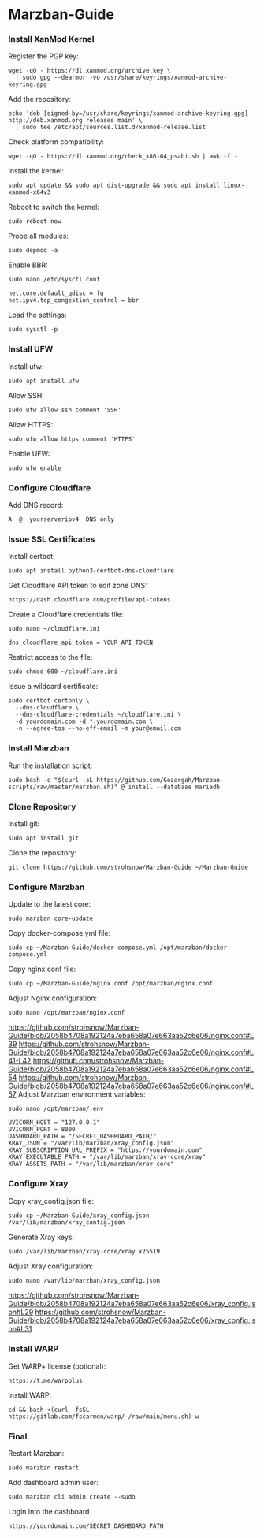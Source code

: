 # Marzban-Guide
### Install XanMod Kernel
Register the PGP key:
```
wget -qO - https://dl.xanmod.org/archive.key \
  | sudo gpg --dearmor -vo /usr/share/keyrings/xanmod-archive-keyring.gpg
```
Add the repository:
```
echo 'deb [signed-by=/usr/share/keyrings/xanmod-archive-keyring.gpg] http://deb.xanmod.org releases main' \
  | sudo tee /etc/apt/sources.list.d/xanmod-release.list
```
Check platform compatibility:
```
wget -qO - https://dl.xanmod.org/check_x86-64_psabi.sh | awk -f -
```
Install the kernel:
```
sudo apt update && sudo apt dist-upgrade && sudo apt install linux-xanmod-x64v3
```
Reboot to switch the kernel:
```
sudo reboot now
```
Probe all modules:
```
sudo depmod -a
```
Enable BBR:
```
sudo nano /etc/sysctl.conf
```
```
net.core.default_qdisc = fq
net.ipv4.tcp_congestion_control = bbr
```
Load the settings:
```
sudo sysctl -p
```
### Install UFW
Install ufw:
```
sudo apt install ufw
```
Allow SSH:
```
sudo ufw allow ssh comment 'SSH'
```
Allow HTTPS:
```
sudo ufw allow https comment 'HTTPS'
```
Enable UFW:
```
sudo ufw enable
```
### Configure Cloudflare
Add DNS record:
```
A  @  yourserveripv4  DNS only
```
### Issue SSL Certificates
Install certbot:
```
sudo apt install python3-certbot-dns-cloudflare
```
Get Cloudflare API token to edit zone DNS:
```
https://dash.cloudflare.com/profile/api-tokens
```
Create a Cloudflare credentials file:
```
sudo nano ~/cloudflare.ini
```
```
dns_cloudflare_api_token = YOUR_API_TOKEN
```
Restrict access to the file:
```
sudo chmod 600 ~/cloudflare.ini
```
Issue a wildcard certificate:
```
sudo certbot certonly \
  --dns-cloudflare \
  --dns-cloudflare-credentials ~/cloudflare.ini \
  -d yourdomain.com -d *.yourdomain.com \
  -n --agree-tos --no-eff-email -m your@email.com
```
### Install Marzban
Run the installation script:
```
sudo bash -c "$(curl -sL https://github.com/Gozargah/Marzban-scripts/raw/master/marzban.sh)" @ install --database mariadb
```
### Clone Repository
Install git:
```
sudo apt install git
```
Clone the repository:
```
git clone https://github.com/strohsnow/Marzban-Guide ~/Marzban-Guide
```
### Configure Marzban
Update to the latest core:
```
sudo marzban core-update
```
Copy docker-compose.yml file:
```
sudo cp ~/Marzban-Guide/docker-compose.yml /opt/marzban/docker-compose.yml
```
Copy nginx.conf file:
```
sudo cp ~/Marzban-Guide/nginx.conf /opt/marzban/nginx.conf
```
Adjust Nginx configuration:
```
sudo nano /opt/marzban/nginx.conf
```
https://github.com/strohsnow/Marzban-Guide/blob/2058b4708a192124a7eba658a07e663aa52c6e06/nginx.conf#L39
https://github.com/strohsnow/Marzban-Guide/blob/2058b4708a192124a7eba658a07e663aa52c6e06/nginx.conf#L41-L42
https://github.com/strohsnow/Marzban-Guide/blob/2058b4708a192124a7eba658a07e663aa52c6e06/nginx.conf#L54
https://github.com/strohsnow/Marzban-Guide/blob/2058b4708a192124a7eba658a07e663aa52c6e06/nginx.conf#L57
Adjust Marzban environment variables:
```
sudo nano /opt/marzban/.env
```
```
UVICORN_HOST = "127.0.0.1"
UVICORN_PORT = 8000
DASHBOARD_PATH = "/SECRET_DASHBOARD_PATH/"
XRAY_JSON = "/var/lib/marzban/xray_config.json"
XRAY_SUBSCRIPTION_URL_PREFIX = "https://yourdomain.com"
XRAY_EXECUTABLE_PATH = "/var/lib/marzban/xray-core/xray"
XRAY_ASSETS_PATH = "/var/lib/marzban/xray-core"
```
### Configure Xray
Copy xray_config.json file:
```
sudo cp ~/Marzban-Guide/xray_config.json /var/lib/marzban/xray_config.json
```
Generate Xray keys:
```
sudo /var/lib/marzban/xray-core/xray x25519
```
Adjust Xray configuration:
```
sudo nano /var/lib/marzban/xray_config.json
```
https://github.com/strohsnow/Marzban-Guide/blob/2058b4708a192124a7eba658a07e663aa52c6e06/xray_config.json#L29
https://github.com/strohsnow/Marzban-Guide/blob/2058b4708a192124a7eba658a07e663aa52c6e06/xray_config.json#L31
### Install WARP
Get WARP+ license (optional):
```
https://t.me/warpplus
```
Install WARP:
```
cd && bash <(curl -fsSL https://gitlab.com/fscarmen/warp/-/raw/main/menu.sh) w
```
### Final
Restart Marzban:
```
sudo marzban restart
```
Add dashboard admin user:
```
sudo marzban cli admin create --sudo
```
Login into the dashboard
```
https://yourdomain.com/SECRET_DASHBOARD_PATH
```
